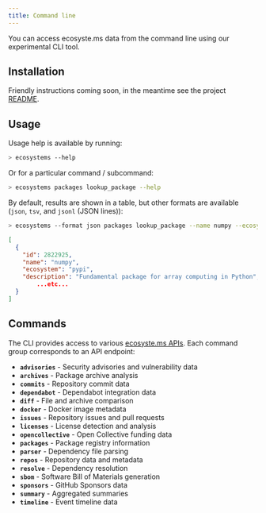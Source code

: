 ```yaml
---
title: Command line
---
```


You can access ecosyste.ms data from the command line using our experimental CLI tool.

## Installation

Friendly instructions coming soon, in the meantime see the project [README](https://github.com/ecosyste-ms/ecosyste_ms_cli).

## Usage

Usage help is available by running:

```bash
> ecosystems --help
```

Or for a particular command / subcommand:

```bash
> ecosystems packages lookup_package --help
```

By default, results are shown in a table, but other formats are available (`json`, `tsv`, and `jsonl` (JSON lines)):

```bash
> ecosystems --format json packages lookup_package --name numpy --ecosystem pypi
```
```json
[
  {
    "id": 2822925,
    "name": "numpy",
    "ecosystem": "pypi",
    "description": "Fundamental package for array computing in Python",
		...etc...
  }
]
```

## Commands

The CLI provides access to various [ecosyste.ms APIs](https://ecosyste.ms/api). Each command group corresponds to an API endpoint:

- **`advisories`** - Security advisories and vulnerability data
- **`archives`** - Package archive analysis
- **`commits`** - Repository commit data
- **`dependabot`** - Dependabot integration data
- **`diff`** - File and archive comparison
- **`docker`** - Docker image metadata
- **`issues`** - Repository issues and pull requests
- **`licenses`** - License detection and analysis
- **`opencollective`** - Open Collective funding data
- **`packages`** - Package registry information
- **`parser`** - Dependency file parsing
- **`repos`** - Repository data and metadata
- **`resolve`** - Dependency resolution
- **`sbom`** - Software Bill of Materials generation
- **`sponsors`** - GitHub Sponsors data
- **`summary`** - Aggregated summaries
- **`timeline`** - Event timeline data
